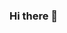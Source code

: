### Hi there 👋

<!--
**nessa0389/nessa0389** is a ✨ _special_ ✨ repository because its `README.md` (this file) appears on your GitHub profile.

Here are some ideas to get you started:
**

- 🔭 I’m currently working on scRNA-seq analysis.
- 🌱 I’m currently learning Python language and Machine learning.
- 💻 I'm interested in Big Data analysis applied to molecular biology!
- 💻 My multi-disciplinary skills focused em bioinformatics and molecular modeling are differential!
-🎯  I'm looking to collaborate on molecular modeling, Big Data analysis and Transcriptomics/Proteomics projects.
 -✨ How to reach me: vsantos223@gmail.com
-->
